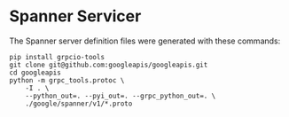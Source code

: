 # Spanner Servicer

The Spanner server definition files were generated with these commands:

```shell
pip install grpcio-tools
git clone git@github.com:googleapis/googleapis.git
cd googleapis
python -m grpc_tools.protoc \
    -I . \
    --python_out=. --pyi_out=. --grpc_python_out=. \
    ./google/spanner/v1/*.proto
```

